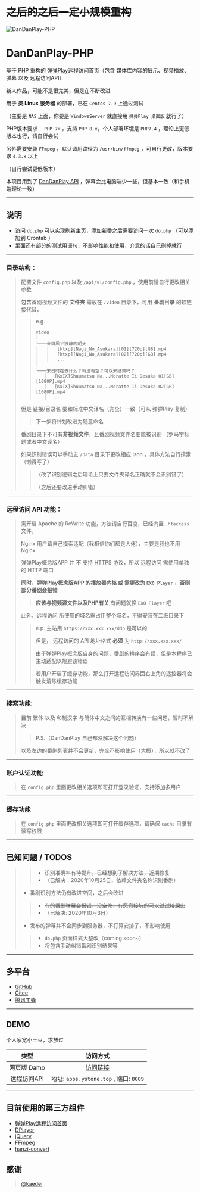 # ~~之后的之后一定小规模重构~~

![DanDanPlay-PHP](https://socialify.git.ci/CberYellowstone/DanDanPlay-PHP/image?description=1&descriptionEditable=DanDanPlay%20%E8%BF%9C%E7%A8%8B%E8%AE%BF%E9%97%AE%20%E7%9A%84%20PHP%20%E5%AE%9E%E7%8E%B0%E7%89%88%E6%9C%AC&font=Raleway&forks=1&issues=1&logo=https%3A%2F%2Fcdn.jsdelivr.net%2Fgh%2FCberYellowstone%2FDanDanPlay-PHP%40master%2Fsrc%2Fddp-black.png&pattern=Brick%20Wall&pulls=1&stargazers=1&theme=Dark)

# DanDanPlay-PHP

基于 PHP 重构的 [弹弹Play远程访问首页](https://github.com/kaedei/dandanplay-libraryindex)（包含 媒体库内容的展示、视频播放、弹幕 以及 远程访问API）

~~新人作品，可能不是很完美，但是在不断改进~~

用于 **类 Linux 服务器** 的部署，已在 `Centos 7.9` 上通过测试

（主要是 `NAS` 上面，你要是 `WindowsServer` 就直接用 `弹弹Play 桌面版` 就行了）

PHP版本要求： `PHP 7+` ，支持 `PHP 8.x`，个人部署环境是 `PHP7.4` ，理论上更低版本也行，请自行尝试

另外需要安装 `FFmpeg` ，默认调用路径为 `/usr/bin/ffmpeg` ，可自行更改，版本要求 `4.3.x` 以上

（自行尝试更低版本）

本项目用到了 [DanDanPlay API](https://api.acplay.net/swagger/ui/index#/) ，弹幕会比电脑端少一些，但基本一致（和手机端理论一致）

---

## 说明

* 访问 `do.php` 可以实现刷新主页，添加新番之后需要访问一次 `do.php` （可以添加到 Crontab ）
* 里面还有部分的测试用语句，不影响性能和使用，介意的话自己删掉就行


---
### 目录结构：

>配置文件 `config.php` 以及 `/api/v1/config.php` ，使用前请自行更改相关参数
>
>**包含**番剧视频文件的 **文件夹** 需放在 `/video` 目录下，可用 **番剧目录** 的软链接代替，
>> e.g.
>>
>>```
>>video
>>|
>>└───来自风平浪静的明天
>>│   │   [ktxp][Nagi_No_Asukara][01][720p][GB].mp4
>>│   │   [ktxp][Nagi_No_Asukara][02][720p][GB].mp4
>>│   │   ...
>>│    
>>└───末日时在做什么？有没有空？可以来拯救吗？
>>    │   [KxIX]Shuumatsu Na...Moratte Ii Desuka 01[GB][1080P].mp4
>>    │   [KxIX]Shuumatsu Na...Moratte Ii Desuka 02[GB][1080P].mp4
>>    │   ...
>>```
>>
>但是 链接/目录名 要和标准中文译名（完全）一致（可从 弹弹Play 复制）
>>下一步将计划改进为随意命名
>
>番剧目录下不可有**非视频文件**，且番剧视频文件名要能被识别 （罗马字标题或者中文译名）
>
>如果识别错误可以手动去 `/data` 目录下更改相应 json ，具体方法自行摸索（懒得写了）
>
>>（改了识别逻辑之后理论上只要文件夹译名正确就不会识别错了）
>>
>>（之后还要改进手动纠错）
>

---
 
### 远程访问 API 功能：

>需开启 Apache 的 ReWrite 功能，方法请自行百度，已经内置 `.htaccess` 文件。
>
>Nginx 用户请自己摸索适配（我相信你们都是大佬），主要是我也不用 Nginx
>
> 弹弹Play概念版APP 并 **不** 支持 HTTPS 协议，所以 远程访问 需使用单独的 HTTP 端口
> 
>**同时，弹弹Play概念版APP 的播放器内核 或 需更改为 `EXO Player` ，否则部分番剧会报错**
>>**应该与视频源文件以及PHP有关**,有问题就换 `EXO Player` 吧
>
>此外，远程访问 所使用的域名需占用整个域名，不得安装在二级目录下
>>e.p. 主站用 `https://xxx.xxx.xxx/ddp` 是可以的
>>
>>但是， 远程访问的 API 地址格式 **必须** 为 `http://xxx.xxx.xxx/`
>>
>>由于弹弹Play概念版自身的问题，番剧的排序会有误，但是本程序已主动适配以规避该错误 
>>
>>若用户开启了缓存功能，那么打开远程访问界面右上角的遥控器将会触发清除缓存功能

---
### 搜索功能:
>
>目前 繁体 以及 和制汉字 与简体中文之间的互相转换有一些问题，暂时不解决
>
>>P.S.（DanDanPlay 自己都没解决这个问题）
>
>以及左边的番剧列表并不会更新，完全不影响使用（大概），所以就不改了

---
### 账户认证功能

>在 `config.php` 里面更改相关选项即可打开登录验证，支持添加多用户

---
### 缓存功能

>在 `config.php` 里面更改相关选项即可打开缓存选项，请确保 `cache` 目录有读写权限


---

## 已知问题 / TODOS

>>* ~~识别准确率有待提升，已经想到了解决方法，近期修复~~
>>* （已解决：2020年10月25日，依赖文件夹名称识别番剧）
>
>* 番剧识别方法仍有改进空间，之后会改进
>>* ~~有的番剧弹幕会报错，没空修，有愿意接坑的可以试试接屎山~~
>>* （已解决: 2020年10月3日）
>
>* 发布的弹幕并不会同步到服务器，不打算安排了，不影响使用
>>* `do.php` 页面样式大整改（coming soon~）
>>* 将包含手动纠错番剧识别结果等

---

## 多平台

* [GitHub](https://github.com/CberYellowstone/DanDanPlay-PHP)
* [Gitee](https://gitee.com/Yellowstone/DanDanPlay-PHP)
* [腾讯工蜂](https://git.code.tencent.com/Yellowstone/DanDanPlay-PHP)

---

## DEMO
个人家宽小土豆，求放过

|  类型         | 访问方式  |
|    :-:      |   :-:    |
| 网页版 Damo  | [访问链接](https://apps.ystone.top:488/ddp/) |
| 远程访问API  | 地址: `apps.ystone.top` , 端口: `8009` |

---

## 目前使用的第三方组件

* [弹弹Play远程访问首页](https://github.com/kaedei/dandanplay-libraryindex)
* [DPlayer](https://github.com/MoePlayer/DPlayer)
* [jQuery](https://github.com/jquery/jquery)
* [FFmpeg](https://github.com/FFmpeg/FFmpeg)
* [hanzi-convert](https://github.com/uutool/hanzi-convert)

## 感谢
> [@kaedei](https://github.com/kaedei)
